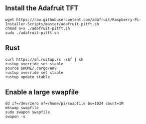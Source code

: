 ## Install the Adafruit TFT
```
wget https://raw.githubusercontent.com/adafruit/Raspberry-Pi-Installer-Scripts/master/adafruit-pitft.sh
chmod a+x ./adafruit-pitft.sh
sudo ./adafruit-pitft.sh
```

## Rust
```
curl https://sh.rustup.rs -sSf | sh
rustup override set stable
source $HOME/.cargo/env
rustup override set stable
rustup update stable
```

## Enable a large swapfile
```
dd if=/dev/zero of=/home/pi/swapfile bs=1024 count=1M
mkswap swapfile
sudo swapon swapfile
swapon -s
```
